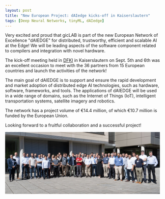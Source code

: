 ```yaml
---
layout: post
title: "New European Project: dAIedge kicks-off in Kaiserslautern"
tags: [Deep Neural Networks, tinyML, dAIedge]
---
```


Very excited and proud that gicLAB is part of the new European Network of Excellence "dAIEDGE" for distributed, trustworthy, efficient and scalable AI at the Edge!
We will be leading aspects of the software component related to compilers and integration with novel hardware.

The kick-off meeting held in [DFKI](https://www.dfki.de/en/web/) in Kaiserslautern on Sept. 5th and 6th was an excellent occasion to meet with the 36 partners from 15 European countries and launch the activities of the network!

The main goal of dAIEDGE is to support and ensure the rapid development and market adoption of distributed edge AI technologies, such as hardware, software, frameworks, and tools. The applications of dAIEDGE will be used in a wide range of domains, such as the Internet of Things (IoT), intelligent transportation systems, satellite imagery and robotics.

The network has a project volume of €14.4 million, of which €10.7 million is funded by the European Union.

Looking forward to a fruitful collaboration and a successful project!

![eu_logo](/assets/img/misc/2023_daiedge_kick_off.jpeg)
